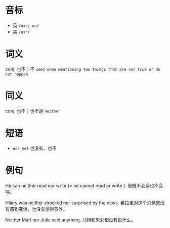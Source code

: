 # 音标

- 英 `/nɔː; nə/`
- 美 `/nɔr/`

# 词义

conj. 也不；不
`used when mentioning two things that are not true or do not happen`

# 同义

conj. 也不；也不是
`neither`

# 短语

- `nor yet` 也没有，也不

# 例句

He can neither read nor write (= he cannot read or write ).
他既不会读也不会写。

Hilary was neither shocked nor surprised by the news.
希拉里对这个消息既没有感到震惊，也没有觉得意外。

Neither Matt nor Julie said anything.
马特和朱莉都没有说什么。


